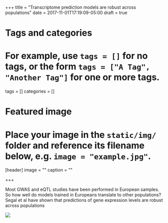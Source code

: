 +++
title = "Transcriptome prediction models are robust across populations"
date = 2017-11-01T17:19:09-05:00
draft = true

# Tags and categories
# For example, use `tags = []` for no tags, or the form `tags = ["A Tag", "Another Tag"]` for one or more tags.
tags = []
categories = []

# Featured image
# Place your image in the `static/img/` folder and reference its filename below, e.g. `image = "example.jpg"`.
[header]
image = ""
caption = ""

+++


Most GWAS and eQTL studies have been performed in European samples. So how well do models trained in Europeans translate to other populations? Segal et al have shown that predictions of gene expression levels are robust across populations   

![](https://s3.amazonaws.com/imlab-open/Webdata/Images/2017/segal-population-robust.png)



<!---

So et al use S-PrediXcan to find psychiatric drug repositioning candidates.

## to add figure
![](https://s3.amazonaws.com/imlab-open/Webdata/Images/2017/so2017.png)
--->
